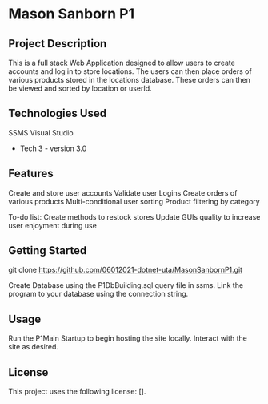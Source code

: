 # Mason Sanborn P1

## Project Description

This is a full stack Web Application designed to allow users to create accounts and log in to store locations. The users can then place orders of various products stored in the locations database. These orders can then be viewed and sorted by location or userId.

## Technologies Used

SSMS
Visual Studio
* Tech 3 - version 3.0

## Features

Create and store user accounts
Validate user Logins
Create orders of various products
Multi-conditional user sorting
Product filtering by category

To-do list:
Create methods to restock stores
Update GUIs quality to increase user enjoyment during use

## Getting Started
   
git clone https://github.com/06012021-dotnet-uta/MasonSanbornP1.git

Create Database using the P1DbBuilding.sql query file in ssms.
Link the program to your database using the connection string.

## Usage

Run the P1Main Startup to begin hosting the site locally.
Interact with the site as desired.

## License

This project uses the following license: [<MIT Liscense>].
